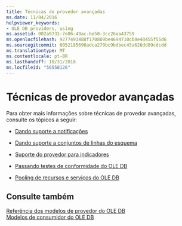 ```yaml
---
title: Técnicas de provedor avançadas
ms.date: 11/04/2016
helpviewer_keywords:
- OLE DB providers, using
ms.assetid: 002a9731-7e06-49ac-be50-3cc26aa43759
ms.openlocfilehash: 9277493488f170809be4694710cb8e48455f55d6
ms.sourcegitcommit: 6052185696adca270bc9bdbec45a626dd89cdcdd
ms.translationtype: MT
ms.contentlocale: pt-BR
ms.lasthandoff: 10/31/2018
ms.locfileid: "50558126"
---
```

# <a name="advanced-provider-techniques"></a>Técnicas de provedor avançadas

Para obter mais informações sobre técnicas de provedor avançadas, consulte os tópicos a seguir:

- [Dando suporte a notificações](../../data/oledb/supporting-notifications.md)

- [Dando suporte a conjuntos de linhas do esquema](../../data/oledb/supporting-schema-rowsets.md)

- [Suporte do provedor para indicadores](../../data/oledb/provider-support-for-bookmarks.md)

- [Passando testes de conformidade do OLE DB](../../data/oledb/passing-ole-db-conformance-tests.md)

- [Pooling de recursos e serviços do OLE DB](../../data/oledb/ole-db-resource-pooling-and-services.md)

## <a name="see-also"></a>Consulte também

[Referência dos modelos de provedor do OLE DB](../../data/oledb/ole-db-provider-templates-reference.md)<br/>
[Modelos de consumidor do OLE DB](../../data/oledb/ole-db-consumer-templates-cpp.md)